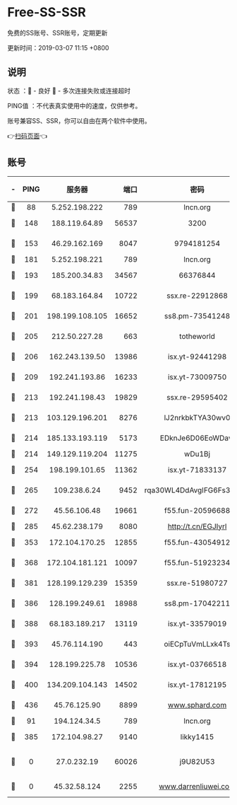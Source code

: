 # Free-SS-SSR

免费的SS账号、SSR账号，定期更新

更新时间：2019-03-07 11:15 +0800

## 说明

状态     ：🙂 - 良好 🙁 - 多次连接失败或连接超时

PING值   ：不代表真实使用中的速度，仅供参考。

账号兼容SS、SSR，你可以自由在两个软件中使用。

👉[扫码页面](https://liesauer.github.io/Free-SS-SSR/)👈

## 账号

|-|PING|服务器|端口|密码|加密方式|区域|
|:----:|:----:|:-----:|-----:|:----:|:----:|:----:|
|🙂|88|5.252.198.222|789|lncn.org|rc4|JP|
|🙂|148|188.119.64.89|56537|3200|aes-256-cfb|RU|
|🙂|153|46.29.162.169|8047|9794181254|aes-256-cfb|RU|
|🙂|181|5.252.198.221|789|lncn.org|rc4|JP|
|🙂|193|185.200.34.83|34567|66376844|aes-256-cfb|US|
|🙂|199|68.183.164.84|10722|ssx.re-22912868|aes-256-cfb|US|
|🙂|201|198.199.108.105|16652|ss8.pm-73541248|aes-256-cfb|US|
|🙂|205|212.50.227.28|663|totheworld|aes-256-cfb|US|
|🙂|206|162.243.139.50|13986|isx.yt-92441298|aes-256-cfb|US|
|🙂|209|192.241.193.86|16233|isx.yt-73009750|aes-256-cfb|US|
|🙂|213|192.241.198.43|19829|ssx.re-29595402|aes-256-cfb|US|
|🙂|213|103.129.196.201|8276|lJ2nrkbkTYA30wv0|aes-256-cfb|US|
|🙂|214|185.133.193.119|5173|EDknJe6D06EoWDaw|aes-256-cfb|US|
|🙂|214|149.129.119.204|11275|wDu1Bj|rc4-md5|HK|
|🙂|254|198.199.101.65|11362|isx.yt-71833137|aes-256-cfb|US|
|🙂|265|109.238.6.24|9452|rqa30WL4DdAvgIFG6Fs3znzTa|aes-256-cfb|FR|
|🙂|272|45.56.106.48|19661|f55.fun-20596688|aes-256-cfb|US|
|🙂|285|45.62.238.179|8080|http://t.cn/EGJIyrl|rc4-md5|CA|
|🙂|353|172.104.170.25|12855|f55.fun-43054912|aes-256-cfb|SG|
|🙂|368|172.104.181.121|10097|f55.fun-51923234|aes-256-cfb|SG|
|🙂|381|128.199.129.239|15359|ssx.re-51980727|aes-256-cfb|SG|
|🙂|386|128.199.249.61|18988|ss8.pm-17042211|aes-256-cfb|SG|
|🙂|388|68.183.189.217|13119|isx.yt-33579019|aes-256-cfb|SG|
|🙂|393|45.76.114.190|443|oiECpTuVmLLxk4Ts|aes-256-cfb|AU|
|🙂|394|128.199.225.78|10536|isx.yt-03766518|aes-256-cfb|SG|
|🙂|400|134.209.104.143|14502|isx.yt-17812195|aes-256-cfb|SG|
|🙂|436|45.76.125.90|8899|www.sphard.com|aes-256-cfb|AU|
|🙂|91|194.124.34.5|789|lncn.org|rc4|JP|
|🙁|385|172.104.98.27|9140|likky1415|aes-256-cfb|JP|
|🙁|0|27.0.232.19|60026|j9U82U53|xchacha20-ietf-poly1305|HK|
|🙁|0|45.32.58.124|2255|www.darrenliuwei.com|aes-256-cfb|JP|
